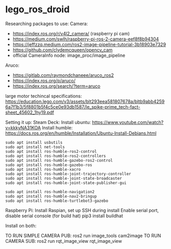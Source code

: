 # lego_ros_droid
Researching packages to use:
Camera:
  - https://index.ros.org/r/v4l2_camera/ (raspberry pi cam)
  - https://medium.com/swlh/raspberry-pi-ros-2-camera-eef8f8b94304
  - https://jeffzzq.medium.com/ros2-image-pipeline-tutorial-3b18903e7329
  - https://github.com/clydemcqueen/opencv_cam
  - official CameraInfo node: image_proc/image_pipeline

Aruco:
  - https://gitlab.com/raymondchaneee/aruco_ros2
  - https://index.ros.org/p/aruco/
  - https://index.ros.org/search/?term=aruco

large motor techincal specifications: https://education.lego.com/v3/assets/blt293eea581807678a/bltb9abb42596a7f1b3/5f8801b5f4c5ce0e93db1587/le_spike-prime_tech-fact-sheet_45602_1hy19.pdf


Setting it up:
  Steam Deck:
    Install ubuntu: https://www.youtube.com/watch?v=kkkyNA31KOA
    Install humble: https://docs.ros.org/en/humble/Installation/Ubuntu-Install-Debians.html

    sudo apt install usbutils 
    sudo apt install net-tools 
    sudo apt install ros-humble-ros2-control 
    sudo apt install ros-humble-ros2-controllers 
    sudo apt install ros-humble-gazebo-ros2-control 
    sudo apt install ros-humble-gazebo-ros 
    sudo apt install ros-humble-xacro 
    sudo apt install ros-humble-joint-trajectory-controller 
    sudo apt install ros-humble-joint-state-broadcaster 
    sudo apt install ros-humble-joint-state-publisher-gui

    sudo apt install ros-humble-navigation2
    sudo apt install ros-humble-nav2-bringup
    sudo apt install ros-humble-turtlebot3-gazebo

  Raspberry Pi:
    Install Raspian, set up SSH during install
    Enable serial port, disable serial console (for build hat)
    pip3 install buildhat

      

  Install on both:



TO RUN SIMPLE CAMERA PUB: ros2 run image_tools cam2image
TO RUN CAMERA SUB: ros2 run rqt_image_view rqt_image_view

